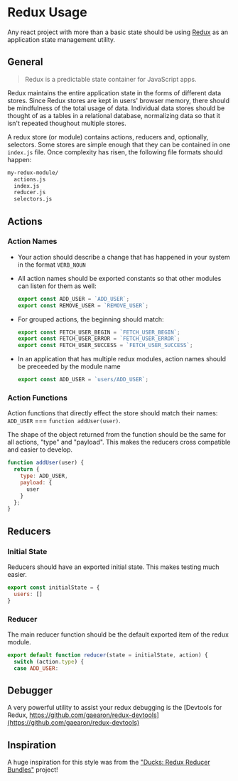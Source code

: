 # Redux Usage

Any react project with more than a basic state should be using [Redux](https://redux.js.org/) as an application state management utility.

## General

> Redux is a predictable state container for JavaScript apps.

Redux maintains the entire application state in the forms of different data stores. Since Redux stores are kept in users' browser memory, there should be mindfulness of the total usage of data. Individual data stores should be thought of as a tables in a relational database, normalizing data so that it isn't repeated thoughout multiple stores.

A redux store (or module) contains actions, reducers and, optionally, selectors. Some stores are simple enough that they can be contained in one `index.js` file. Once complexity has risen, the following file formats should happen:

```sh
my-redux-module/
  actions.js
  index.js
  reducer.js
  selectors.js
```

## Actions

### Action Names

- Your action should describe a change that has happened in your system in the format `VERB_NOUN`

- All action names should be exported constants so that other modules can listen for them as well:

  ```js
  export const ADD_USER = `ADD_USER`;
  export const REMOVE_USER = `REMOVE_USER`;
  ```

- For grouped actions, the beginning should match:

  ```js
  export const FETCH_USER_BEGIN = `FETCH_USER_BEGIN`;
  export const FETCH_USER_ERROR = `FETCH_USER_ERROR`;
  export const FETCH_USER_SUCCESS = `FETCH_USER_SUCCESS`;
  ```

- In an application that has multiple redux modules, action names should be preceeded by the module name

  ```js
  export const ADD_USER = `users/ADD_USER`;
  ```

### Action Functions

Action functions that directly effect the store should match their names: `ADD_USER` === `function addUser(user)`.

The shape of the object returned from the function should be the same for all actions, "type" and "payload". This makes the reducers cross compatible and easier to develop.

  ```js
  function addUser(user) {
    return {
      type: ADD_USER,
      payload: {
        user
      }
    };
  }
  ```

## Reducers

### Initial State

Reducers should have an exported initial state. This makes testing much easier.

  ```js
  export const initialState = {
    users: []
  }
  ```

### Reducer

The main reducer function should be the default exported item of the redux module.

  ```js
  export default function reducer(state = initialState, action) {
    switch (action.type) {
    case ADD_USER:
  ```

## Debugger

A very powerful utility to assist your redux debugging is the [Devtools for Redux, https://github.com/gaearon/redux-devtools](https://github.com/gaearon/redux-devtools)

## Inspiration

A huge inspiration for this style was from the ["Ducks: Redux Reducer Bundles"](https://github.com/erikras/ducks-modular-redux) project!
